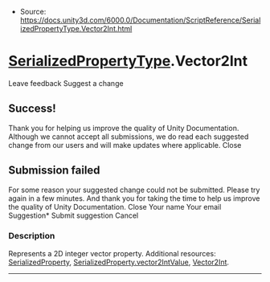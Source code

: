 * Source: https://docs.unity3d.com/6000.0/Documentation/ScriptReference/SerializedPropertyType.Vector2Int.html

#  [SerializedPropertyType](https://docs.unity3d.com/6000.0/Documentation/ScriptReference/SerializedPropertyType.html).Vector2Int
Leave feedback
Suggest a change
## Success!
Thank you for helping us improve the quality of Unity Documentation. Although we cannot accept all submissions, we do read each suggested change from our users and will make updates where applicable.
Close
## Submission failed
For some reason your suggested change could not be submitted. Please <a>try again</a> in a few minutes. And thank you for taking the time to help us improve the quality of Unity Documentation.
Close
Your name Your email Suggestion* Submit suggestion
Cancel
### Description
Represents a 2D integer vector property.
Additional resources: [SerializedProperty](https://docs.unity3d.com/6000.0/Documentation/ScriptReference/SerializedProperty.html), [SerializedProperty.vector2IntValue](https://docs.unity3d.com/6000.0/Documentation/ScriptReference/SerializedProperty-vector2IntValue.html), [Vector2Int](https://docs.unity3d.com/6000.0/Documentation/ScriptReference/Vector2Int.html).
* * *
